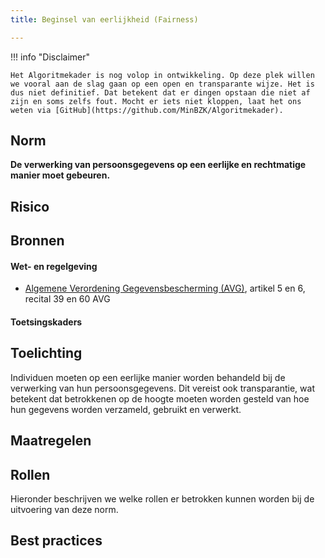 ```yaml
---
title: Beginsel van eerlijkheid (Fairness)

---
```


!!! info "Disclaimer"

    Het Algoritmekader is nog volop in ontwikkeling. Op deze plek willen we vooral aan de slag gaan op een open en transparante wijze. Het is dus niet definitief. Dat betekent dat er dingen opstaan die niet af zijn en soms zelfs fout. Mocht er iets niet kloppen, laat het ons weten via [GitHub](https://github.com/MinBZK/Algoritmekader).


## Norm
**De verwerking van persoonsgegevens op een eerlijke en rechtmatige manier moet gebeuren.**

## Risico


## Bronnen

#### Wet- en regelgeving

- [Algemene Verordening Gegevensbescherming (AVG)](https://eur-lex.europa.eu/legal-content/NL/TXT/HTML/?uri=CELEX:32016R0679&qid=1685451198313), artikel 5 en 6, recital 39 en 60 AVG

#### Toetsingskaders


## Toelichting
Individuen moeten op een eerlijke manier worden behandeld bij de verwerking van hun persoonsgegevens. Dit vereist ook transparantie, wat betekent dat betrokkenen op de hoogte moeten worden gesteld van hoe hun gegevens worden verzameld, gebruikt en verwerkt.

## Maatregelen





## Rollen
Hieronder beschrijven we welke rollen er betrokken kunnen worden bij de uitvoering van deze norm. 


## Best practices



